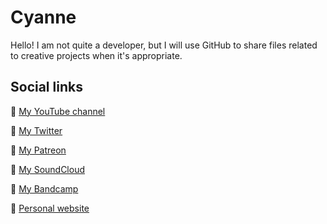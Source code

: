 # Cyanne

Hello! I am not quite a developer, but I will use GitHub to share files related to creative projects when it's appropriate.

## Social links
🐇 [My YouTube channel](https://www.youtube.com/channel/UC8UzAKqqLvfbqCvPc-j5oig)

🐇 [My Twitter](https://twitter.com/CyanneVI)

🐇 [My Patreon](https://patreon.com/Cyanne)

🐇 [My SoundCloud](https://soundcloud.com/Cyanne)

🐇 [My Bandcamp](https://cyanne.bandcamp.com)

🐇 [Personal website](https://cyanne.net)
